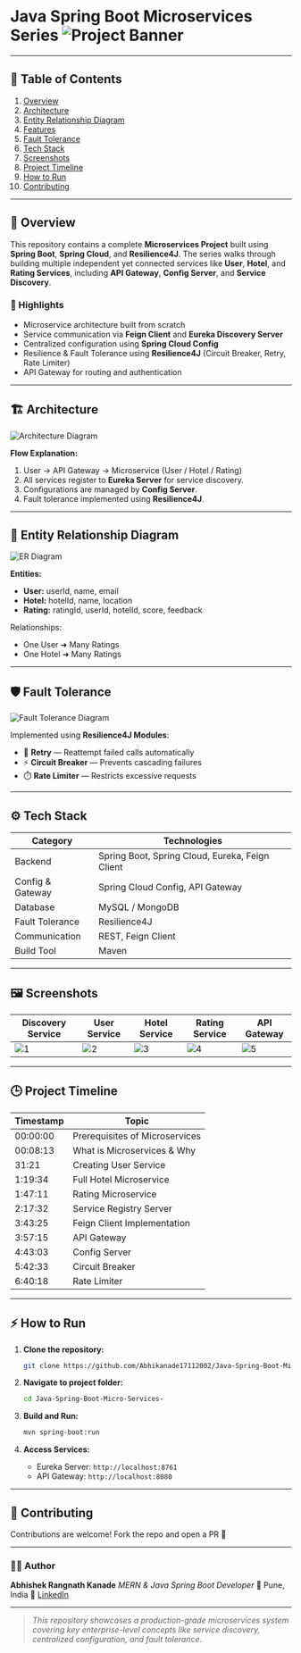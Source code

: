 # Java Spring Boot Microservices Series ![Project Banner](https://github.com/Abhikanade17112002/Java-Spring-Boot-Micro-Services-/blob/main/Resources/project_banner.png)

---

## 🚀 Table of Contents

1. [Overview](#overview)
2. [Architecture](#architecture)
3. [Entity Relationship Diagram](#entity-relationship-diagram)
4. [Features](#features)
5. [Fault Tolerance](#fault-tolerance)
6. [Tech Stack](#tech-stack)
7. [Screenshots](#screenshots)
8. [Project Timeline](#project-timeline)
9. [How to Run](#how-to-run)
10. [Contributing](#contributing)

---

## 🧩 Overview

This repository contains a complete **Microservices Project** built using **Spring Boot**, **Spring Cloud**, and **Resilience4J**. The series walks through building multiple independent yet connected services like **User**, **Hotel**, and **Rating Services**, including **API Gateway**, **Config Server**, and **Service Discovery**.

### 🎯 Highlights

* Microservice architecture built from scratch
* Service communication via **Feign Client** and **Eureka Discovery Server**
* Centralized configuration using **Spring Cloud Config**
* Resilience & Fault Tolerance using **Resilience4J** (Circuit Breaker, Retry, Rate Limiter)
* API Gateway for routing and authentication

---

## 🏗️ Architecture

![Architecture Diagram](https://github.com/Abhikanade17112002/Java-Spring-Boot-Micro-Services-/blob/main/Resources/architecture_flow.png)

**Flow Explanation:**

1. User → API Gateway → Microservice (User / Hotel / Rating)
2. All services register to **Eureka Server** for service discovery.
3. Configurations are managed by **Config Server**.
4. Fault tolerance implemented using **Resilience4J**.

---

## 🧠 Entity Relationship Diagram

![ER Diagram](https://github.com/Abhikanade17112002/Java-Spring-Boot-Micro-Services-/blob/main/Resources/er_diagram.png)

**Entities:**

* **User:** userId, name, email
* **Hotel:** hotelId, name, location
* **Rating:** ratingId, userId, hotelId, score, feedback

Relationships:

* One User ➜ Many Ratings
* One Hotel ➜ Many Ratings

---

## 🛡️ Fault Tolerance

![Fault Tolerance Diagram](https://github.com/Abhikanade17112002/Java-Spring-Boot-Micro-Services-/blob/main/Resources/circuit_breaker_flow.png)

Implemented using **Resilience4J Modules**:

* 🔁 **Retry** — Reattempt failed calls automatically
* ⚡ **Circuit Breaker** — Prevents cascading failures
* ⏱️ **Rate Limiter** — Restricts excessive requests

---

## ⚙️ Tech Stack

| Category         | Technologies                                    |
| ---------------- | ----------------------------------------------- |
| Backend          | Spring Boot, Spring Cloud, Eureka, Feign Client |
| Config & Gateway | Spring Cloud Config, API Gateway                |
| Database         | MySQL / MongoDB                                 |
| Fault Tolerance  | Resilience4J                                    |
| Communication    | REST, Feign Client                              |
| Build Tool       | Maven                                           |

---

## 🖼️ Screenshots

| Discovery Service                | User Service                     | Hotel Service                    | Rating Service                   | API Gateway                      |
| -------------------------------- | -------------------------------- | -------------------------------- | -------------------------------- | -------------------------------- |
| ![1](./assets/screenshots/1.png) | ![2](./assets/screenshots/2.png) | ![3](./assets/screenshots/3.png) | ![4](./assets/screenshots/4.png) | ![5](./assets/screenshots/5.png) |

---

## 🕒 Project Timeline

| Timestamp | Topic                          |
| --------- | ------------------------------ |
| 00:00:00  | Prerequisites of Microservices |
| 00:08:13  | What is Microservices & Why    |
| 31:21     | Creating User Service          |
| 1:19:34   | Full Hotel Microservice        |
| 1:47:11   | Rating Microservice            |
| 2:17:32   | Service Registry Server        |
| 3:43:25   | Feign Client Implementation    |
| 3:57:15   | API Gateway                    |
| 4:43:03   | Config Server                  |
| 5:42:33   | Circuit Breaker                |
| 6:40:18   | Rate Limiter                   |

---

## ⚡ How to Run

1. **Clone the repository:**

   ```bash
   git clone https://github.com/Abhikanade17112002/Java-Spring-Boot-Micro-Services-.git
   ```
2. **Navigate to project folder:**

   ```bash
   cd Java-Spring-Boot-Micro-Services-
   ```
3. **Build and Run:**

   ```bash
   mvn spring-boot:run
   ```
4. **Access Services:**

   * Eureka Server: `http://localhost:8761`
   * API Gateway: `http://localhost:8080`

---

## 🤝 Contributing

Contributions are welcome! Fork the repo and open a PR 🚀

---

### 🧑‍💻 Author

**Abhishek Rangnath Kanade**
*MERN & Java Spring Boot Developer*
📍 Pune, India
🔗 [LinkedIn](https://www.linkedin.com/in/abhikanade17112002)

---

> *This repository showcases a production-grade microservices system covering key enterprise-level concepts like service discovery, centralized configuration, and fault tolerance.*
